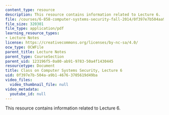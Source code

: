```yaml
---
content_type: resource
description: This resource contains information related to Lecture 6.
file: /courses/6-858-computer-systems-security-fall-2014/0f397e7b504aa9b146763705619d49ba_MIT6_858F14_lec6.pdf
file_size: 320301
file_type: application/pdf
learning_resource_types:
- Lecture Notes
license: https://creativecommons.org/licenses/by-nc-sa/4.0/
ocw_type: OCWFile
parent_title: Lecture Notes
parent_type: CourseSection
parent_uid: 123196f5-0a80-ab91-9783-50a4f1430445
resourcetype: Document
title: Class on Computer Systems Security, Lecture 6
uid: 0f397e7b-504a-a9b1-4676-3705619d49ba
video_files:
  video_thumbnail_file: null
video_metadata:
  youtube_id: null
---
```

This resource contains information related to Lecture 6.